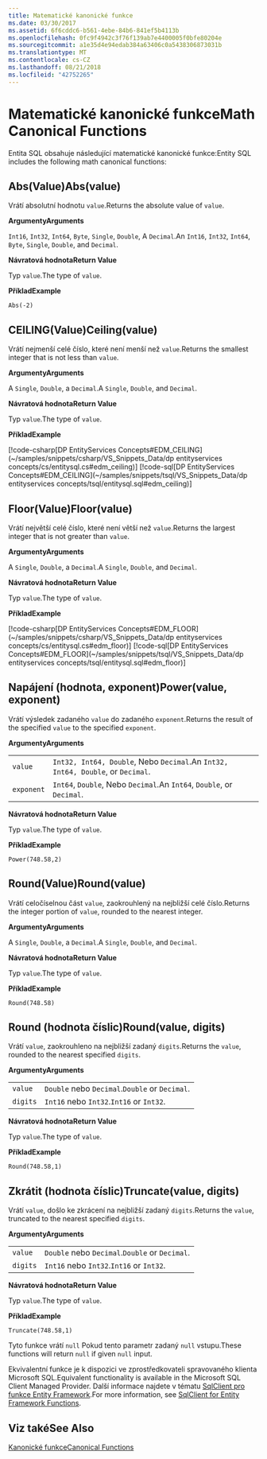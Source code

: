 ```yaml
---
title: Matematické kanonické funkce
ms.date: 03/30/2017
ms.assetid: 6f6cddc6-b561-4ebe-84b6-841ef5b4113b
ms.openlocfilehash: 0fc9f4942c3f76f139ab7e4400005f0bfe80204e
ms.sourcegitcommit: a1e35d4e94edab384a63406c0a5438306873031b
ms.translationtype: MT
ms.contentlocale: cs-CZ
ms.lasthandoff: 08/21/2018
ms.locfileid: "42752265"
---
```

# <a name="math-canonical-functions"></a><span data-ttu-id="8b1c5-102">Matematické kanonické funkce</span><span class="sxs-lookup"><span data-stu-id="8b1c5-102">Math Canonical Functions</span></span>

<span data-ttu-id="8b1c5-103">Entita SQL obsahuje následující matematické kanonické funkce:</span><span class="sxs-lookup"><span data-stu-id="8b1c5-103">Entity SQL includes the following math canonical functions:</span></span>
  
## <a name="absvalue"></a><span data-ttu-id="8b1c5-104">Abs(Value)</span><span class="sxs-lookup"><span data-stu-id="8b1c5-104">Abs(value)</span></span>

<span data-ttu-id="8b1c5-105">Vrátí absolutní hodnotu `value`.</span><span class="sxs-lookup"><span data-stu-id="8b1c5-105">Returns the absolute value of `value`.</span></span>

<span data-ttu-id="8b1c5-106">**Argumenty**</span><span class="sxs-lookup"><span data-stu-id="8b1c5-106">**Arguments**</span></span>

<span data-ttu-id="8b1c5-107">`Int16`, `Int32`, `Int64`, `Byte`, `Single`, `Double`, A `Decimal`.</span><span class="sxs-lookup"><span data-stu-id="8b1c5-107">An `Int16`, `Int32`, `Int64`, `Byte`, `Single`, `Double`, and `Decimal`.</span></span>

<span data-ttu-id="8b1c5-108">**Návratová hodnota**</span><span class="sxs-lookup"><span data-stu-id="8b1c5-108">**Return Value**</span></span>

<span data-ttu-id="8b1c5-109">Typ `value`.</span><span class="sxs-lookup"><span data-stu-id="8b1c5-109">The type of `value`.</span></span>

<span data-ttu-id="8b1c5-110">**Příklad**</span><span class="sxs-lookup"><span data-stu-id="8b1c5-110">**Example**</span></span>

`Abs(-2)`

## <a name="ceilingvalue"></a><span data-ttu-id="8b1c5-111">CEILING(Value)</span><span class="sxs-lookup"><span data-stu-id="8b1c5-111">Ceiling(value)</span></span>

<span data-ttu-id="8b1c5-112">Vrátí nejmenší celé číslo, které není menší než `value`.</span><span class="sxs-lookup"><span data-stu-id="8b1c5-112">Returns the smallest integer that is not less than `value`.</span></span>

<span data-ttu-id="8b1c5-113">**Argumenty**</span><span class="sxs-lookup"><span data-stu-id="8b1c5-113">**Arguments**</span></span>

<span data-ttu-id="8b1c5-114">A `Single`, `Double`, a `Decimal`.</span><span class="sxs-lookup"><span data-stu-id="8b1c5-114">A `Single`, `Double`, and `Decimal`.</span></span>

<span data-ttu-id="8b1c5-115">**Návratová hodnota**</span><span class="sxs-lookup"><span data-stu-id="8b1c5-115">**Return Value**</span></span>

<span data-ttu-id="8b1c5-116">Typ `value`.</span><span class="sxs-lookup"><span data-stu-id="8b1c5-116">The type of `value`.</span></span>

<span data-ttu-id="8b1c5-117">**Příklad**</span><span class="sxs-lookup"><span data-stu-id="8b1c5-117">**Example**</span></span>

[!code-csharp[DP EntityServices Concepts#EDM_CEILING](~/samples/snippets/csharp/VS_Snippets_Data/dp entityservices concepts/cs/entitysql.cs#edm_ceiling)]
[!code-sql[DP EntityServices Concepts#EDM_CEILING](~/samples/snippets/tsql/VS_Snippets_Data/dp entityservices concepts/tsql/entitysql.sql#edm_ceiling)]

## <a name="floorvalue"></a><span data-ttu-id="8b1c5-118">Floor(Value)</span><span class="sxs-lookup"><span data-stu-id="8b1c5-118">Floor(value)</span></span>

<span data-ttu-id="8b1c5-119">Vrátí největší celé číslo, které není větší než `value`.</span><span class="sxs-lookup"><span data-stu-id="8b1c5-119">Returns the largest integer that is not greater than `value`.</span></span>

<span data-ttu-id="8b1c5-120">**Argumenty**</span><span class="sxs-lookup"><span data-stu-id="8b1c5-120">**Arguments**</span></span>

<span data-ttu-id="8b1c5-121">A `Single`, `Double`, a `Decimal`.</span><span class="sxs-lookup"><span data-stu-id="8b1c5-121">A `Single`, `Double`, and `Decimal`.</span></span>

<span data-ttu-id="8b1c5-122">**Návratová hodnota**</span><span class="sxs-lookup"><span data-stu-id="8b1c5-122">**Return Value**</span></span>

<span data-ttu-id="8b1c5-123">Typ `value`.</span><span class="sxs-lookup"><span data-stu-id="8b1c5-123">The type of `value`.</span></span>

<span data-ttu-id="8b1c5-124">**Příklad**</span><span class="sxs-lookup"><span data-stu-id="8b1c5-124">**Example**</span></span>

[!code-csharp[DP EntityServices Concepts#EDM_FLOOR](~/samples/snippets/csharp/VS_Snippets_Data/dp entityservices concepts/cs/entitysql.cs#edm_floor)]
[!code-sql[DP EntityServices Concepts#EDM_FLOOR](~/samples/snippets/tsql/VS_Snippets_Data/dp entityservices concepts/tsql/entitysql.sql#edm_floor)]

## <a name="powervalue-exponent"></a><span data-ttu-id="8b1c5-125">Napájení (hodnota, exponent)</span><span class="sxs-lookup"><span data-stu-id="8b1c5-125">Power(value, exponent)</span></span>

<span data-ttu-id="8b1c5-126">Vrátí výsledek zadaného `value` do zadaného `exponent`.</span><span class="sxs-lookup"><span data-stu-id="8b1c5-126">Returns the result of the specified `value` to the specified `exponent`.</span></span>

<span data-ttu-id="8b1c5-127">**Argumenty**</span><span class="sxs-lookup"><span data-stu-id="8b1c5-127">**Arguments**</span></span>

|  |  |
|--|--|
|`value` | <span data-ttu-id="8b1c5-128">`Int32, Int64, Double`, Nebo `Decimal`.</span><span class="sxs-lookup"><span data-stu-id="8b1c5-128">An `Int32, Int64, Double`, or `Decimal`.</span></span> |
|`exponent` | <span data-ttu-id="8b1c5-129">`Int64`, `Double`, Nebo `Decimal`.</span><span class="sxs-lookup"><span data-stu-id="8b1c5-129">An `Int64`, `Double`, or `Decimal`.</span></span> |

<span data-ttu-id="8b1c5-130">**Návratová hodnota**</span><span class="sxs-lookup"><span data-stu-id="8b1c5-130">**Return Value**</span></span>

<span data-ttu-id="8b1c5-131">Typ `value`.</span><span class="sxs-lookup"><span data-stu-id="8b1c5-131">The type of `value`.</span></span>

<span data-ttu-id="8b1c5-132">**Příklad**</span><span class="sxs-lookup"><span data-stu-id="8b1c5-132">**Example**</span></span>

`Power(748.58,2)`

## <a name="roundvalue"></a><span data-ttu-id="8b1c5-133">Round(Value)</span><span class="sxs-lookup"><span data-stu-id="8b1c5-133">Round(value)</span></span>

<span data-ttu-id="8b1c5-134">Vrátí celočíselnou část `value`, zaokrouhlený na nejbližší celé číslo.</span><span class="sxs-lookup"><span data-stu-id="8b1c5-134">Returns the integer portion of `value`, rounded to the nearest integer.</span></span>

<span data-ttu-id="8b1c5-135">**Argumenty**</span><span class="sxs-lookup"><span data-stu-id="8b1c5-135">**Arguments**</span></span>

<span data-ttu-id="8b1c5-136">A `Single`, `Double`, a `Decimal`.</span><span class="sxs-lookup"><span data-stu-id="8b1c5-136">A `Single`, `Double`, and `Decimal`.</span></span>

<span data-ttu-id="8b1c5-137">**Návratová hodnota**</span><span class="sxs-lookup"><span data-stu-id="8b1c5-137">**Return Value**</span></span>

<span data-ttu-id="8b1c5-138">Typ `value`.</span><span class="sxs-lookup"><span data-stu-id="8b1c5-138">The type of `value`.</span></span>

<span data-ttu-id="8b1c5-139">**Příklad**</span><span class="sxs-lookup"><span data-stu-id="8b1c5-139">**Example**</span></span>

`Round(748.58)`

## <a name="roundvalue-digits"></a><span data-ttu-id="8b1c5-140">Round (hodnota číslic)</span><span class="sxs-lookup"><span data-stu-id="8b1c5-140">Round(value, digits)</span></span>

<span data-ttu-id="8b1c5-141">Vrátí `value`, zaokrouhleno na nejbližší zadaný `digits`.</span><span class="sxs-lookup"><span data-stu-id="8b1c5-141">Returns the `value`, rounded to the nearest specified `digits`.</span></span>

<span data-ttu-id="8b1c5-142">**Argumenty**</span><span class="sxs-lookup"><span data-stu-id="8b1c5-142">**Arguments**</span></span>

|  |  |
|--|--|
|`value`|<span data-ttu-id="8b1c5-143">`Double` nebo `Decimal`.</span><span class="sxs-lookup"><span data-stu-id="8b1c5-143">`Double` or `Decimal`.</span></span>|
|`digits`|<span data-ttu-id="8b1c5-144">`Int16` nebo `Int32`.</span><span class="sxs-lookup"><span data-stu-id="8b1c5-144">`Int16` or `Int32`.</span></span>|

<span data-ttu-id="8b1c5-145">**Návratová hodnota**</span><span class="sxs-lookup"><span data-stu-id="8b1c5-145">**Return Value**</span></span>

<span data-ttu-id="8b1c5-146">Typ `value`.</span><span class="sxs-lookup"><span data-stu-id="8b1c5-146">The type of `value`.</span></span>

<span data-ttu-id="8b1c5-147">**Příklad**</span><span class="sxs-lookup"><span data-stu-id="8b1c5-147">**Example**</span></span>

`Round(748.58,1)`

## <a name="truncatevalue-digits"></a><span data-ttu-id="8b1c5-148">Zkrátit (hodnota číslic)</span><span class="sxs-lookup"><span data-stu-id="8b1c5-148">Truncate(value, digits)</span></span>

<span data-ttu-id="8b1c5-149">Vrátí `value`, došlo ke zkrácení na nejbližší zadaný `digits`.</span><span class="sxs-lookup"><span data-stu-id="8b1c5-149">Returns the `value`, truncated to the nearest specified `digits`.</span></span>

<span data-ttu-id="8b1c5-150">**Argumenty**</span><span class="sxs-lookup"><span data-stu-id="8b1c5-150">**Arguments**</span></span>

|  |  |
|--|--|
|`value`|<span data-ttu-id="8b1c5-151">`Double` nebo `Decimal`.</span><span class="sxs-lookup"><span data-stu-id="8b1c5-151">`Double` or `Decimal`.</span></span>|
|`digits`|<span data-ttu-id="8b1c5-152">`Int16` nebo `Int32`.</span><span class="sxs-lookup"><span data-stu-id="8b1c5-152">`Int16` or `Int32`.</span></span>|

<span data-ttu-id="8b1c5-153">**Návratová hodnota**</span><span class="sxs-lookup"><span data-stu-id="8b1c5-153">**Return Value**</span></span>

<span data-ttu-id="8b1c5-154">Typ `value`.</span><span class="sxs-lookup"><span data-stu-id="8b1c5-154">The type of `value`.</span></span>

<span data-ttu-id="8b1c5-155">**Příklad**</span><span class="sxs-lookup"><span data-stu-id="8b1c5-155">**Example**</span></span>

`Truncate(748.58,1)`  
  
 <span data-ttu-id="8b1c5-156">Tyto funkce vrátí `null` Pokud tento parametr zadaný `null` vstupu.</span><span class="sxs-lookup"><span data-stu-id="8b1c5-156">These functions will return `null` if given `null` input.</span></span>  
  
 <span data-ttu-id="8b1c5-157">Ekvivalentní funkce je k dispozici ve zprostředkovateli spravovaného klienta Microsoft SQL.</span><span class="sxs-lookup"><span data-stu-id="8b1c5-157">Equivalent functionality is available in the Microsoft SQL Client Managed Provider.</span></span> <span data-ttu-id="8b1c5-158">Další informace najdete v tématu [SqlClient pro funkce Entity Framework](../../../../../../docs/framework/data/adonet/ef/sqlclient-for-ef-functions.md).</span><span class="sxs-lookup"><span data-stu-id="8b1c5-158">For more information, see [SqlClient for Entity Framework Functions](../../../../../../docs/framework/data/adonet/ef/sqlclient-for-ef-functions.md).</span></span>  
  
## <a name="see-also"></a><span data-ttu-id="8b1c5-159">Viz také</span><span class="sxs-lookup"><span data-stu-id="8b1c5-159">See Also</span></span>  
 [<span data-ttu-id="8b1c5-160">Kanonické funkce</span><span class="sxs-lookup"><span data-stu-id="8b1c5-160">Canonical Functions</span></span>](../../../../../../docs/framework/data/adonet/ef/language-reference/canonical-functions.md)
